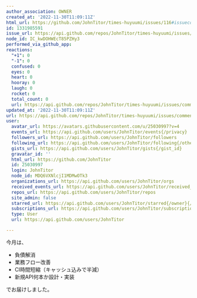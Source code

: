 ```yaml
---
author_association: OWNER
created_at: '2022-11-30T11:09:11Z'
html_url: https://github.com/JohnTitor/times-huyuumi/issues/116#issuecomment-1331985591
id: 1331985591
issue_url: https://api.github.com/repos/JohnTitor/times-huyuumi/issues/116
node_id: IC_kwDOHWEcT85PZHy3
performed_via_github_app: 
reactions:
  "+1": 0
  "-1": 0
  confused: 0
  eyes: 0
  heart: 0
  hooray: 0
  laugh: 0
  rocket: 0
  total_count: 0
  url: https://api.github.com/repos/JohnTitor/times-huyuumi/issues/comments/1331985591/reactions
updated_at: '2022-11-30T11:09:11Z'
url: https://api.github.com/repos/JohnTitor/times-huyuumi/issues/comments/1331985591
user:
  avatar_url: https://avatars.githubusercontent.com/u/25030997?v=4
  events_url: https://api.github.com/users/JohnTitor/events{/privacy}
  followers_url: https://api.github.com/users/JohnTitor/followers
  following_url: https://api.github.com/users/JohnTitor/following{/other_user}
  gists_url: https://api.github.com/users/JohnTitor/gists{/gist_id}
  gravatar_id: ''
  html_url: https://github.com/JohnTitor
  id: 25030997
  login: JohnTitor
  node_id: MDQ6VXNlcjI1MDMwOTk3
  organizations_url: https://api.github.com/users/JohnTitor/orgs
  received_events_url: https://api.github.com/users/JohnTitor/received_events
  repos_url: https://api.github.com/users/JohnTitor/repos
  site_admin: false
  starred_url: https://api.github.com/users/JohnTitor/starred{/owner}{/repo}
  subscriptions_url: https://api.github.com/users/JohnTitor/subscriptions
  type: User
  url: https://api.github.com/users/JohnTitor

---
```

今月は、
- 負債解消
- 業務フロー改善
- CI時間短縮（キャッシュ込みで半減）
- 新規API何本か設計・実装

でお届けしました。